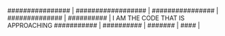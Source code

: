   ################    | 
##################    |
################      |
   ##############     |
     ##########       | I AM THE CODE THAT IS APPROACHING
   ###########        |
     ##########       |
    #######           |
     ####             |
